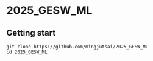 # 2025_GESW_ML

## Getting start
```shell
git clone https://github.com/mingjutsai/2025_GESW_ML
cd 2025_GESW_ML
```
